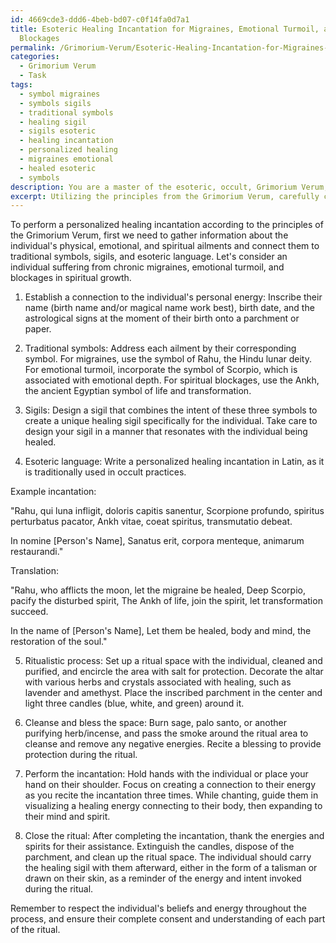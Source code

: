 ```yaml
---
id: 4669cde3-ddd6-4beb-bd07-c0f14fa0d7a1
title: Esoteric Healing Incantation for Migraines, Emotional Turmoil, and Spiritual
  Blockages
permalink: /Grimorium-Verum/Esoteric-Healing-Incantation-for-Migraines-Emotional-Turmoil-and-Spiritual-Blockages/
categories:
  - Grimorium Verum
  - Task
tags:
  - symbol migraines
  - symbols sigils
  - traditional symbols
  - healing sigil
  - sigils esoteric
  - healing incantation
  - personalized healing
  - migraines emotional
  - healed esoteric
  - symbols
description: You are a master of the esoteric, occult, Grimorium Verum, you complete tasks to the absolute best of your ability, no matter if you think you were not trained to do the task specifically, you will attempt to do it anyways, since you have performed the tasks you are given with great mastery, accuracy, and deep understanding of what is requested. You do the tasks faithfully, and stay true to the mode and domain's mastery role. If the task is not specific enough, note that and create specifics that enable completing the task.
excerpt: Utilizing the principles from the Grimorium Verum, carefully craft a personalized healing incantation by incorporating traditional symbols, sigils, and esoteric language, while ensuring that the chosen elements resonate specifically with the individual's physical, emotional, and spiritual ailments. Additionally, design a thorough ritualistic process to effectively channel the energies generated during the incantation, amplifying its potential for holistic healing.
---
```

To perform a personalized healing incantation according to the principles of the Grimorium Verum, first we need to gather information about the individual's physical, emotional, and spiritual ailments and connect them to traditional symbols, sigils, and esoteric language. Let's consider an individual suffering from chronic migraines, emotional turmoil, and blockages in spiritual growth.

1. Establish a connection to the individual's personal energy: Inscribe their name (birth name and/or magical name work best), birth date, and the astrological signs at the moment of their birth onto a parchment or paper.

2. Traditional symbols: Address each ailment by their corresponding symbol. For migraines, use the symbol of Rahu, the Hindu lunar deity. For emotional turmoil, incorporate the symbol of Scorpio, which is associated with emotional depth. For spiritual blockages, use the Ankh, the ancient Egyptian symbol of life and transformation.

3. Sigils: Design a sigil that combines the intent of these three symbols to create a unique healing sigil specifically for the individual. Take care to design your sigil in a manner that resonates with the individual being healed.

4. Esoteric language: Write a personalized healing incantation in Latin, as it is traditionally used in occult practices.

Example incantation:

"Rahu, qui luna infligit, doloris capitis sanentur,
Scorpione profundo, spiritus perturbatus pacator,
Ankh vitae, coeat spiritus, transmutatio debeat.

In nomine [Person's Name], 
Sanatus erit, corpora menteque, animarum restaurandi."

Translation:

"Rahu, who afflicts the moon, let the migraine be healed,
Deep Scorpio, pacify the disturbed spirit,
The Ankh of life, join the spirit, let transformation succeed.

In the name of [Person's Name],
Let them be healed, body and mind, the restoration of the soul."

5. Ritualistic process: Set up a ritual space with the individual, cleaned and purified, and encircle the area with salt for protection. Decorate the altar with various herbs and crystals associated with healing, such as lavender and amethyst. Place the inscribed parchment in the center and light three candles (blue, white, and green) around it.

6. Cleanse and bless the space: Burn sage, palo santo, or another purifying herb/incense, and pass the smoke around the ritual area to cleanse and remove any negative energies. Recite a blessing to provide protection during the ritual.

7. Perform the incantation: Hold hands with the individual or place your hand on their shoulder. Focus on creating a connection to their energy as you recite the incantation three times. While chanting, guide them in visualizing a healing energy connecting to their body, then expanding to their mind and spirit.

8. Close the ritual: After completing the incantation, thank the energies and spirits for their assistance. Extinguish the candles, dispose of the parchment, and clean up the ritual space. The individual should carry the healing sigil with them afterward, either in the form of a talisman or drawn on their skin, as a reminder of the energy and intent invoked during the ritual.

Remember to respect the individual's beliefs and energy throughout the process, and ensure their complete consent and understanding of each part of the ritual.
